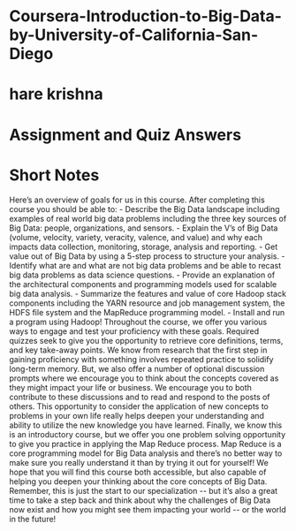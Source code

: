 # Coursera-Introduction-to-Big-Data-by-University-of-California-San-Diego
# hare krishna
# Assignment and Quiz Answers 
# Short Notes
Here’s an overview of goals for us in this course. After completing this course you should be able to:  - Describe the Big Data landscape including examples of real world big data problems including the three key sources of Big Data: people, organizations, and sensors.  - Explain the V’s of Big Data (volume, velocity, variety, veracity, valence, and value) and why each impacts data collection, monitoring, storage, analysis and reporting.  - Get value out of Big Data by using a 5-step process to structure your analysis.  - Identify what are and what are not big data problems and be able to recast big data problems as data science questions.  - Provide an explanation of the architectural components and programming models used for scalable big data analysis.  - Summarize the features and value of core Hadoop stack components including the YARN resource and job management system, the HDFS file system and the MapReduce programming model.  - Install and run a program using Hadoop!  Throughout the course, we offer you various ways to engage and test your proficiency with these goals. Required quizzes seek to give you the opportunity to retrieve core definitions, terms, and key take-away points. We know from research that the first step in gaining proficiency with something involves repeated practice to solidify long-term memory.  But, we also offer a number of optional discussion prompts where we encourage you to think about the concepts covered as they might impact your life or business. We encourage you to both contribute to these discussions and to read and respond to the posts of others. This opportunity to consider the application of new concepts to problems in your own life really helps deepen your understanding and ability to utilize the new knowledge you have learned.  Finally, we know this is an introductory course, but we offer you one problem solving opportunity to give you practice in applying the Map Reduce process. Map Reduce is a core programming model for Big Data analysis and there’s no better way to make sure you really understand it than by trying it out for yourself!  We hope that you will find this course both accessible, but also capable of helping you deepen your thinking about the core concepts of Big Data. Remember, this is just the start to our specialization -- but it’s also a great time to take a step back and think about why the challenges of Big Data now exist and how you might see them impacting your world -- or the world in the future!
